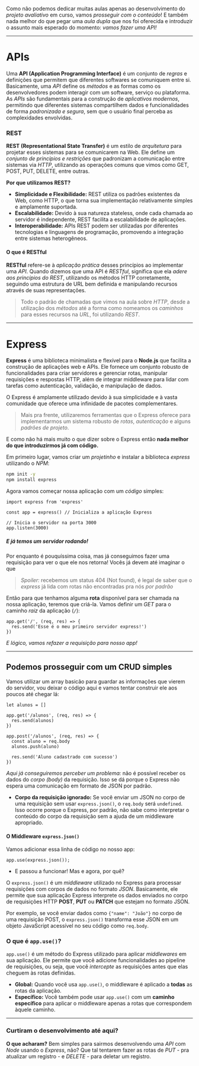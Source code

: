 
Como não podemos dedicar muitas aulas apenas ao desenvolvimento do *projeto avaliativo* em curso, vamos *prosseguir com o conteúdo*! E também nada melhor do que pegar uma *aula dupla* que nos foi oferecida e introduzir o assunto mais esperado do momento: *vamos fazer uma API!*

---
# APIs

Uma **API (Application Programming Interface)** é um conjunto de *regras* e definições que permitem que diferentes softwares se comuniquem entre si. Basicamente, uma *API* define os *métodos* e as formas como os desenvolvedores podem interagir com um software, serviço ou plataforma. As *APIs* são fundamentais para a construção de *aplicativos modernos*, permitindo que diferentes sistemas compartilhem dados e funcionalidades de forma *padronizada e segura*, sem que o usuário final perceba as complexidades envolvidas.

### REST

**REST (Representational State Transfer)** é um estilo de *arquitetura* para projetar esses sistemas para se comunicarem na Web. Ele define um *conjunto de princípios e restrições* que padronizam a comunicação entre sistemas via *HTTP*, utilizando as operações comuns que vimos como GET, POST, PUT, DELETE, entre outras.

**Por que utilizamos REST?**
   - **Simplicidade e Flexibilidade:** REST utiliza os padrões existentes da Web, como HTTP, o que torna sua implementação relativamente simples e amplamente suportada.
   - **Escalabilidade:** Devido à sua natureza stateless, onde cada chamada ao servidor é independente, REST facilita a escalabilidade de aplicações.
   - **Interoperabilidade:** APIs REST podem ser utilizadas por diferentes tecnologias e linguagens de programação, promovendo a integração entre sistemas heterogêneos.

#### O que é RESTful
**RESTful** refere-se à *aplicação prática* desses princípios ao implementar uma *API*. Quando dizemos que uma API é *RESTful*, significa que ela *adere aos princípios do REST*, utilizando os métodos HTTP corretamente, seguindo uma estrutura de URL bem definida e manipulando recursos através de suas representações.

> Todo o padrão de chamadas que vimos na aula sobre *HTTP*, desde a utilização dos *métodos* até a forma como nomeamos os *caminhos* para esses recursos na *URL*, foi utilizando *REST*.


---

# Express

**Express** é uma biblioteca minimalista e flexível para o **Node.js** que facilita a construção de aplicações web e APIs. Ele fornece um conjunto robusto de funcionalidades para criar servidores e gerenciar rotas, manipular requisições e respostas HTTP, além de integrar middleware para lidar com tarefas como autenticação, validação, e manipulação de dados.

O Express é amplamente utilizado devido à sua simplicidade e à vasta comunidade que oferece uma infinidade de pacotes complementares.

> Mais pra frente, utilizaremos ferramentas que o Express oferece para implementarmos um sistema robusto de *rotas*, *autenticação* e alguns *padrões de projeto*.

E como não há mais muito o que dizer sobre o Express então **nada melhor do que introduzirmos já com código.**

Em primeiro lugar, vamos criar um *projetinho* e instalar a biblioteca *express* utilizando o *NPM*:
```bash
npm init -y
npm install express
```

Agora vamos começar nossa aplicação com um *código* simples:
```node
import express from 'express'

const app = express() // Inicializa a aplicação Express

// Inicia o servidor na porta 3000
app.listen(3000)
```

##### E já temos um servidor rodando!
Por enquanto é pouquíssima coisa, mas já conseguimos fazer uma requisição para ver o que ele nos retorna! Vocês já devem até imaginar o que

> *Spoiler:* recebemos um status 404 (Not found), é legal de saber que o *express* já lida com rotas não encontradas pra nós *por padrão*

Então para que tenhamos alguma **rota** disponível para ser chamada na nossa aplicação, teremos que criá-la. Vamos definir um *GET* para o caminho *raiz* da aplicação (`/`):
```node
app.get('/', (req, res) => {
  res.send('Esse é o meu primeiro servidor express!')
})
```

*E lógico, vamos refazer a requisição para nosso app!*

---

## Podemos prosseguir com um CRUD simples

Vamos utilizar um array basicão para guardar as informações que vierem do servidor, vou deixar o código aqui e vamos tentar construir ele aos poucos até chegar lá:
```node
let alunos = []
  
app.get('/alunos', (req, res) => {
  res.send(alunos)
})

app.post('/alunos', (req, res) => {
  const aluno = req.body
  alunos.push(aluno)
  
  res.send('Aluno cadastrado com sucesso')
})
```

*Aqui já conseguiremos perceber um problema:* não é possível receber os dados do *corpo (body)* da requisição. Isso se dá porque o Express não espera uma comunicação em formato de JSON por padrão.

- **Corpo da requisição ignorado:** Se você enviar um JSON no corpo de uma requisição sem usar `express.json()`, o `req.body` será `undefined`. Isso ocorre porque o Express, por padrão, não sabe como interpretar o conteúdo do corpo da requisição sem a ajuda de um middleware apropriado.

#### O Middleware `express.json()`

Vamos adicionar essa linha de código no nosso app:
```node
app.use(express.json());
```
- E passou a funcionar! Mas e agora, por quê?

O `express.json()` é um *middleware* utilizado no Express para processar requisições com corpos de dados no formato *JSON*. Basicamente, ele permite que sua aplicação Express interprete os dados enviados no corpo de requisições HTTP **POST**, **PUT** ou **PATCH** que estejam no formato JSON.

Por exemplo, se você enviar dados como `{"name": "João"}` no corpo de uma requisição POST, o `express.json()` transforma esse JSON em um objeto JavaScript acessível no seu código como `req.body`.

### O que é `app.use()`?

`app.use()` é um método do Express utilizado para aplicar *middlewares* em sua aplicação. Ele permite que você adicione funcionalidades ao pipeline de requisições, ou seja, que você *intercepte* as requisições antes que elas cheguem às rotas definidas.
- **Global:** Quando você usa `app.use()`, o middleware é aplicado a **todas** as rotas da aplicação.
- **Específico:** Você também pode usar `app.use()` com um **caminho específico** para aplicar o middleware apenas a rotas que correspondem àquele caminho.

---

### Curtiram o desenvolvimento até aqui?

**O que acharam?** Bem simples para sairmos desenvolvendo uma *API* com *Node* usando o *Express*, não? Que tal tentarem fazer as rotas de *PUT* - pra atualizar um registro - e *DELETE* - para deletar um registro.